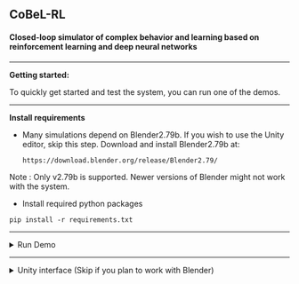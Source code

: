 ## **CoBeL-RL** ##
#### Closed-loop simulator of complex behavior and learning based on reinforcement learning and deep neural networks ####

---------------------------
**Getting started:**  

To quickly get started and test the system, you can run one of the demos. 

----------------------------

**Install requirements**

    
* Many simulations depend on Blender2.79b. If you wish to use the Unity editor, skip this step. Download and install Blender2.79b at:  

     `https://download.blender.org/release/Blender2.79/`  

Note : Only v2.79b is supported. Newer versions of Blender might not work with the system.  
* Install required python packages  

`pip install -r requirements.txt`

------------------------------

<details></summary>
<summary>
Run Demo
</summary>


*  First, clone the project  

`git clone https://gitlab.ruhr-uni-bochum.de/cns/1-frameworks/CoBeL-RL.git`  

* Setup environment variables. You will need to set up a variable for the Blender path, and for the project directory.  

`export BLENDER_EXECUTABLE_PATH="/path/to/blender2.79b/"`  

`export PYTHONPATH="/path/to/CoBeL-RL/"`  

If you plan to use the framework more than once, it is useful to set these variables permanently. On Linux distributions, you can do this by editing the .bashrc file. 

* Go to demo folder
`cd ~/CoBeL-RL/demo/simpleGridGraphDemo/`

*  Start the demo simulation:
`python simpleGridGraphDemo.py`
</details>

------------------------------

<details>
________________________________________________________________________________________________
<summary>
Unity interface (Skip if you plan to work with Blender)
</summary>

If you want to try the unity interface demo, you need to perform the the steps described above first.

Please report all bugs you find :)

**Password for all 'Sciebo' downloads: cobel_rl**

You got two options to run a demo.

*  You can use the precompiled versions of the unity environments.

    * Linux: **https://ruhr-uni-bochum.sciebo.de/s/3iFYDgzGxLJ57tv**
    
    * Windows **https://ruhr-uni-bochum.sciebo.de/s/F56wugRAdWRfTj3**
    
    You have to set a system variable named 'UNITY_ENVIRONMENT_EXECUTABLE' to the path of the downloaded environments
    
    > export UNITY_ENVIRONMENT_EXECUTABLE=PATH_TO_ENV_EXEC
    
    and run the unity_demo.py in the demo/unity_demo folder
    
    > python3 demo/unity_demo/unity_demo.py
        
* The other option is to install the unity editor and connect the interface directly with the editor.

    * you need to download and install the 'Unity Hub': **https://docs.unity3d.com/Manual/GettingStartedInstallingHub.html**
    
    * the adapted version of mlagents: **https://ruhr-uni-bochum.sciebo.de/s/8GUszMEC7LgzS7V**
    
    * and the unitypackage for the environments: **https://ruhr-uni-bochum.sciebo.de/s/gdphysRY1P7pAyT**
    
    * the unitypackage is also available in the git folder: **environments/environments_unity/source/unity_environments.unitypackage**
    
    Then you set up a new project with unity. See: **https://docs.unity3d.com/560/Documentation/Manual/GettingStarted.html**
    
    To import the 'mlagents' framework into your project you select the 'Window/PackageManager' menu item in the editor, 
    then choose 'Add Package From Disk' in the top left corner and open the 'package.json' in the 'ml-agents/com.unity.ml-agents' folder.
    
    To import the environments you select the menu item 'Assets/Import Package/Custom Package' in the editor and open the 
    'unity_resources.unitypackage' you downloaded.
    
    You start training an environment by opening a scene in the 'Assets/Scenes' folder with the 'Project Explorer' of the editor, 
    running the unity_demo.py first and pressing the 'Play' button at the top of the editor screen.
    
    **Note: the demo tries to do option 1) automatically when 'UNITY_ENVIRONMENT_EXECUTABLE' variable is set.**
    
     
 </details>    
